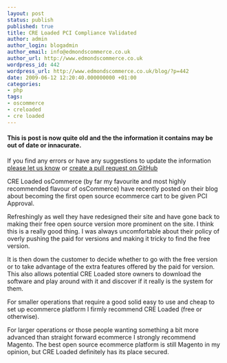 ```yaml
---
layout: post
status: publish
published: true
title: CRE Loaded PCI Compliance Validated
author: admin
author_login: blogadmin
author_email: info@edmondscommerce.co.uk
author_url: http://www.edmondscommerce.co.uk
wordpress_id: 442
wordpress_url: http://www.edmondscommerce.co.uk/blog/?p=442
date: 2009-06-12 12:20:40.000000000 +01:00
categories:
- php
tags:
- oscommerce
- creloaded
- cre loaded
---
```

<div class="oldpost"><h4>This is post is now quite old and the the information it contains may be out of date or innacurate.</h4>
<p>
If you find any errors or have any suggestions to update the information <a href="http://edmondscommerce.github.io/contact-us/index.html">please let us know</a>
or <a href="https://github.com/edmondscommerce/edmondscommerce.github.io">create a pull request on GitHub</a>
</p>
</div>
CRE Loaded osCommerce (by far my favourite and most highly recommended flavour of osCommerce) have recently posted on their blog about becoming the first open source ecommerce cart to be given PCI Approval.

Refreshingly as well they have redesigned their site and have gone back to making their free open source version more prominent on the site. I think this is a really good thing. I was always uncomfortable about their policy of overly pushing the paid for versions and making it tricky to find the free version.

It is then down the customer to decide whether to go with the free version or to take advantage of the extra features offered by the paid for version. This also allows potential CRE Loaded store owners to download the software and play around with it and discover if it really is the system for them.

For smaller operations that require a good solid easy to use and cheap to set up ecommerce platform I firmly recommend CRE Loaded (free or otherwise).

For larger operations or those people wanting something a bit more advanced than straight forward ecommerce I strongly recommend Magento. The best open source ecommerce platform is still Magento in my opinion, but CRE Loaded definitely has its place secured.
			
